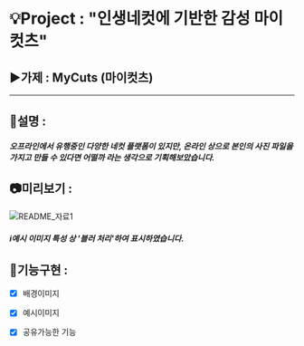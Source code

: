 # 💡Project : "인생네컷에 기반한 감성 마이컷츠"
## ▶️가제 : MyCuts (마이컷츠)
 <!-- 구분선 (단락 구분) -->
---
## 💬설명 :
##### 오프라인에서 유행중인 다양한 네컷 플랫폼이 있지만, 온라인 상으로 본인의 사진 파일을 가지고 만들 수 있다면 어떨까 라는 생각으로 기획해보았습니다.

## 📷미리보기 :
![README_자료1](https://github.com/user-attachments/assets/92c968eb-22ef-4a72-a61e-83db12b6bce9)
##### *i예시 이미지 특성 상 '블러 처리'하여 표시하였습니다.* 

## 🔧기능구현 :
- [x] 배경이미지
- [x] 예시이미지
- [x] 공유가능한 기능



